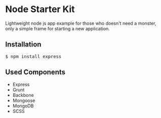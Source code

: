 <h1>Node Starter Kit</h1>

Lightweight node js app example for those who doesn't need a monster, 
only a simple frame for starting a new application.

<h2>Installation</h2>

<div class="highlight highlight-bash">
<pre>$ npm install express</pre>
</div>


<h2>Used Components</h2>

<ul>
<li>Express</li>
<li>Grunt</li>
<li>Backbone</li>
<li>Mongoose</li>
<li>MongoDB</li>
<li>SCSS</li>
</ul>
